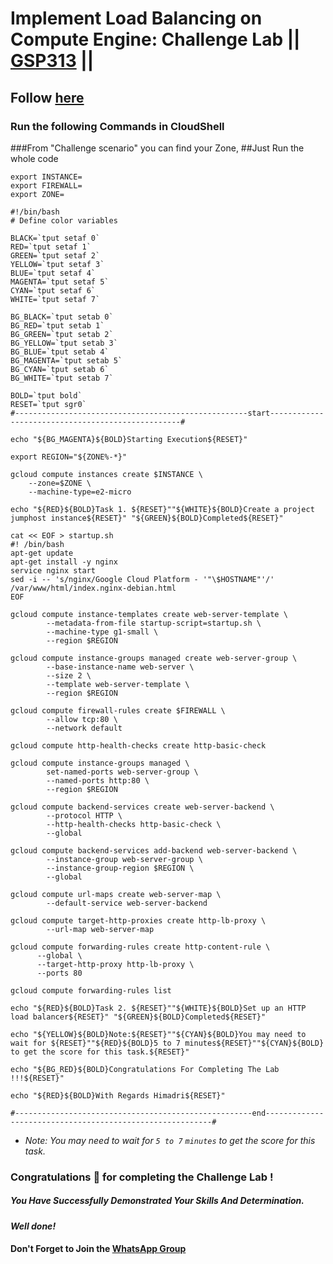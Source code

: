 # Implement Load Balancing on Compute Engine: Challenge Lab || [GSP313](https://www.cloudskillsboost.google/course_templates/648/labs/484536) ||

## Follow [here](www.linkedin.com/in/himadri-das-27487324a)

### Run the following Commands in CloudShell

###From "Challenge scenario" you can find your Zone,
##Just Run the whole code

```
export INSTANCE=
export FIREWALL=
export ZONE=
```
```
#!/bin/bash
# Define color variables

BLACK=`tput setaf 0`
RED=`tput setaf 1`
GREEN=`tput setaf 2`
YELLOW=`tput setaf 3`
BLUE=`tput setaf 4`
MAGENTA=`tput setaf 5`
CYAN=`tput setaf 6`
WHITE=`tput setaf 7`

BG_BLACK=`tput setab 0`
BG_RED=`tput setab 1`
BG_GREEN=`tput setab 2`
BG_YELLOW=`tput setab 3`
BG_BLUE=`tput setab 4`
BG_MAGENTA=`tput setab 5`
BG_CYAN=`tput setab 6`
BG_WHITE=`tput setab 7`

BOLD=`tput bold`
RESET=`tput sgr0`
#----------------------------------------------------start--------------------------------------------------#

echo "${BG_MAGENTA}${BOLD}Starting Execution${RESET}"

export REGION="${ZONE%-*}"

gcloud compute instances create $INSTANCE \
    --zone=$ZONE \
    --machine-type=e2-micro

echo "${RED}${BOLD}Task 1. ${RESET}""${WHITE}${BOLD}Create a project jumphost instance${RESET}" "${GREEN}${BOLD}Completed${RESET}"

cat << EOF > startup.sh
#! /bin/bash
apt-get update
apt-get install -y nginx
service nginx start
sed -i -- 's/nginx/Google Cloud Platform - '"\$HOSTNAME"'/' /var/www/html/index.nginx-debian.html
EOF
 
gcloud compute instance-templates create web-server-template \
        --metadata-from-file startup-script=startup.sh \
        --machine-type g1-small \
        --region $REGION
 
gcloud compute instance-groups managed create web-server-group \
        --base-instance-name web-server \
        --size 2 \
        --template web-server-template \
        --region $REGION
 
gcloud compute firewall-rules create $FIREWALL \
        --allow tcp:80 \
        --network default
 
gcloud compute http-health-checks create http-basic-check
 
gcloud compute instance-groups managed \
        set-named-ports web-server-group \
        --named-ports http:80 \
        --region $REGION
 
gcloud compute backend-services create web-server-backend \
        --protocol HTTP \
        --http-health-checks http-basic-check \
        --global
 
gcloud compute backend-services add-backend web-server-backend \
        --instance-group web-server-group \
        --instance-group-region $REGION \
        --global
 
gcloud compute url-maps create web-server-map \
        --default-service web-server-backend
 
gcloud compute target-http-proxies create http-lb-proxy \
        --url-map web-server-map
 
gcloud compute forwarding-rules create http-content-rule \
      --global \
      --target-http-proxy http-lb-proxy \
      --ports 80
 
gcloud compute forwarding-rules list

echo "${RED}${BOLD}Task 2. ${RESET}""${WHITE}${BOLD}Set up an HTTP load balancer${RESET}" "${GREEN}${BOLD}Completed${RESET}"

echo "${YELLOW}${BOLD}Note:${RESET}""${CYAN}${BOLD}You may need to wait for ${RESET}""${RED}${BOLD}5 to 7 minutes${RESET}""${CYAN}${BOLD} to get the score for this task.${RESET}"

echo "${BG_RED}${BOLD}Congratulations For Completing The Lab !!!${RESET}"

echo "${RED}${BOLD}With Regards Himadri${RESET}"

#-----------------------------------------------------end----------------------------------------------------------#
```
* *Note: You may need to wait for `5 to 7` `minutes` to get the score for this task.*

### Congratulations 🎉 for completing the Challenge Lab !

##### *You Have Successfully Demonstrated Your Skills And Determination.*

#### *Well done!*

#### Don't Forget to Join the [WhatsApp Group](https://chat.whatsapp.com/CcX9gXycV1lKmOjnZQCk7g) 
